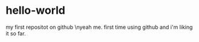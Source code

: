 # hello-world
my first repositot on github
\nyeah me.  first time using github and i'm liking it so far.
